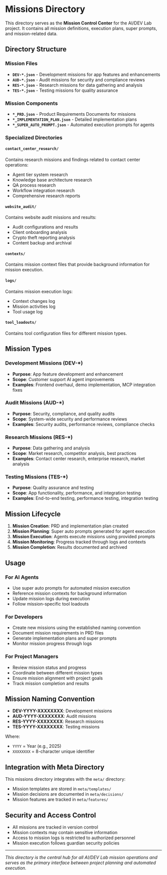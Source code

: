 # Missions Directory

This directory serves as the **Mission Control Center** for the AI/DEV Lab project. It contains all mission definitions, execution plans, super prompts, and mission-related data.

## Directory Structure

### Mission Files
- **`DEV-*.json`** - Development missions for app features and enhancements
- **`AUD-*.json`** - Audit missions for security and compliance reviews
- **`RES-*.json`** - Research missions for data gathering and analysis
- **`TES-*.json`** - Testing missions for quality assurance

### Mission Components
- **`*_PRD.json`** - Product Requirements Documents for missions
- **`*_IMPLEMENTATION_PLAN.json`** - Detailed implementation plans
- **`*_SUPER_AUTO_PROMPT.json`** - Automated execution prompts for agents

### Specialized Directories

#### `contact_center_research/`
Contains research missions and findings related to contact center operations:
- Agent tier system research
- Knowledge base architecture research
- QA process research
- Workflow integration research
- Comprehensive research reports

#### `website_audit/`
Contains website audit missions and results:
- Audit configurations and results
- Client onboarding analysis
- Crypto theft reporting analysis
- Content backup and archival

#### `contexts/`
Contains mission context files that provide background information for mission execution.

#### `logs/`
Contains mission execution logs:
- Context changes log
- Mission activities log
- Tool usage log

#### `tool_loadouts/`
Contains tool configuration files for different mission types.

## Mission Types

### Development Missions (DEV-*)
- **Purpose**: App feature development and enhancement
- **Scope**: Customer support AI agent improvements
- **Examples**: Frontend overhaul, demo implementation, MCP integration fixes

### Audit Missions (AUD-*)
- **Purpose**: Security, compliance, and quality audits
- **Scope**: System-wide security and performance reviews
- **Examples**: Security audits, performance reviews, compliance checks

### Research Missions (RES-*)
- **Purpose**: Data gathering and analysis
- **Scope**: Market research, competitor analysis, best practices
- **Examples**: Contact center research, enterprise research, market analysis

### Testing Missions (TES-*)
- **Purpose**: Quality assurance and testing
- **Scope**: App functionality, performance, and integration testing
- **Examples**: End-to-end testing, performance testing, integration testing

## Mission Lifecycle

1. **Mission Creation**: PRD and implementation plan created
2. **Mission Planning**: Super auto prompts generated for agent execution
3. **Mission Execution**: Agents execute missions using provided prompts
4. **Mission Monitoring**: Progress tracked through logs and contexts
5. **Mission Completion**: Results documented and archived

## Usage

### For AI Agents
- Use super auto prompts for automated mission execution
- Reference mission contexts for background information
- Update mission logs during execution
- Follow mission-specific tool loadouts

### For Developers
- Create new missions using the established naming convention
- Document mission requirements in PRD files
- Generate implementation plans and super prompts
- Monitor mission progress through logs

### For Project Managers
- Review mission status and progress
- Coordinate between different mission types
- Ensure mission alignment with project goals
- Track mission completion and results

## Mission Naming Convention

- **DEV-YYYY-XXXXXXXX**: Development missions
- **AUD-YYYY-XXXXXXXX**: Audit missions  
- **RES-YYYY-XXXXXXXX**: Research missions
- **TES-YYYY-XXXXXXXX**: Testing missions

Where:
- `YYYY` = Year (e.g., 2025)
- `XXXXXXXX` = 8-character unique identifier

## Integration with Meta Directory

This missions directory integrates with the `meta/` directory:
- Mission templates are stored in `meta/templates/`
- Mission decisions are documented in `meta/decisions/`
- Mission features are tracked in `meta/features/`

## Security and Access Control

- All missions are tracked in version control
- Mission contexts may contain sensitive information
- Access to mission logs is restricted to authorized personnel
- Mission execution follows guardian security policies

---

*This directory is the central hub for all AI/DEV Lab mission operations and serves as the primary interface between project planning and automated execution.*

